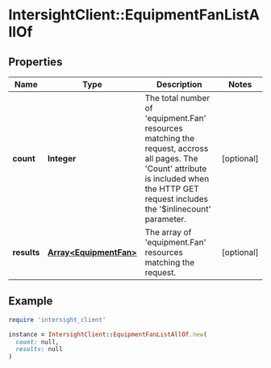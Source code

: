 # IntersightClient::EquipmentFanListAllOf

## Properties

| Name | Type | Description | Notes |
| ---- | ---- | ----------- | ----- |
| **count** | **Integer** | The total number of &#39;equipment.Fan&#39; resources matching the request, accross all pages. The &#39;Count&#39; attribute is included when the HTTP GET request includes the &#39;$inlinecount&#39; parameter. | [optional] |
| **results** | [**Array&lt;EquipmentFan&gt;**](EquipmentFan.md) | The array of &#39;equipment.Fan&#39; resources matching the request. | [optional] |

## Example

```ruby
require 'intersight_client'

instance = IntersightClient::EquipmentFanListAllOf.new(
  count: null,
  results: null
)
```

